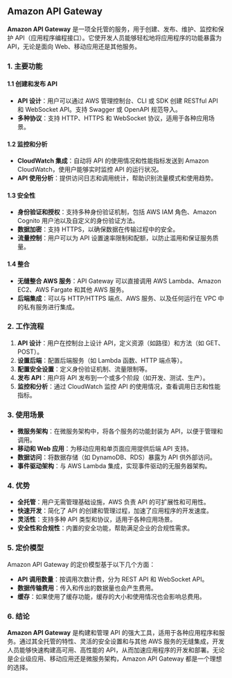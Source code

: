 ## Amazon API Gateway

**Amazon API Gateway** 是一项全托管的服务，用于创建、发布、维护、监控和保护 API（应用程序编程接口）。它使开发人员能够轻松地将应用程序的功能暴露为 API，无论是面向 Web、移动应用还是其他服务。

### 1. 主要功能

#### 1.1 创建和发布 API
- **API 设计**：用户可以通过 AWS 管理控制台、CLI 或 SDK 创建 RESTful API 和 WebSocket API。支持 Swagger 或 OpenAPI 规范导入。
- **多种协议**：支持 HTTP、HTTPS 和 WebSocket 协议，适用于各种应用场景。

#### 1.2 监控和分析
- **CloudWatch 集成**：自动将 API 的使用情况和性能指标发送到 Amazon CloudWatch，使用户能够实时监控 API 的运行状况。
- **API 使用分析**：提供访问日志和调用统计，帮助识别流量模式和使用趋势。

#### 1.3 安全性
- **身份验证和授权**：支持多种身份验证机制，包括 AWS IAM 角色、Amazon Cognito 用户池以及自定义的身份验证方法。
- **数据加密**：支持 HTTPS，以确保数据在传输过程中的安全。
- **流量控制**：用户可以为 API 设置速率限制和配额，以防止滥用和保证服务质量。

#### 1.4 整合
- **无缝整合 AWS 服务**：API Gateway 可以直接调用 AWS Lambda、Amazon EC2、AWS Fargate 和其他 AWS 服务。
- **后端集成**：可以与 HTTP/HTTPS 端点、AWS 服务、以及任何运行在 VPC 中的私有服务进行集成。

### 2. 工作流程

1. **API 设计**：用户在控制台上设计 API，定义资源（如路径）和方法（如 GET、POST）。
2. **设置后端**：配置后端服务（如 Lambda 函数、HTTP 端点等）。
3. **配置安全设置**：定义身份验证机制、流量限制等。
4. **发布 API**：用户将 API 发布到一个或多个阶段（如开发、测试、生产）。
5. **监控和分析**：通过 CloudWatch 监控 API 的使用情况，查看调用日志和性能指标。

### 3. 使用场景

- **微服务架构**：在微服务架构中，将各个服务的功能封装为 API，以便于管理和调用。
- **移动和 Web 应用**：为移动应用和单页面应用提供后端 API 支持。
- **数据访问**：将数据存储（如 DynamoDB、RDS）暴露为 API 供外部访问。
- **事件驱动架构**：与 AWS Lambda 集成，实现事件驱动的无服务器架构。

### 4. 优势

- **全托管**：用户无需管理基础设施，AWS 负责 API 的可扩展性和可用性。
- **快速开发**：简化了 API 的创建和管理过程，加速了应用程序的开发速度。
- **灵活性**：支持多种 API 类型和协议，适用于各种应用场景。
- **安全性和合规性**：内置的安全功能，帮助满足企业的合规性需求。

### 5. 定价模型

Amazon API Gateway 的定价模型基于以下几个方面：
- **API 调用数量**：按调用次数计费，分为 REST API 和 WebSocket API。
- **数据传输费用**：传入和传出的数据量也会产生费用。
- **缓存**：如果使用了缓存功能，缓存的大小和使用情况也会影响总费用。

### 6. 结论

**Amazon API Gateway** 是构建和管理 API 的强大工具，适用于各种应用程序和服务。通过其全托管的特性、灵活的安全设置和与其他 AWS 服务的无缝集成，开发人员能够快速构建高可用、高性能的 API，从而加速应用程序的开发和部署。无论是企业级应用、移动应用还是微服务架构，Amazon API Gateway 都是一个理想的选择。
